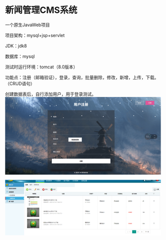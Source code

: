 # 新闻管理CMS系统
一个原生JavaWeb项目

项目架构：mysql+jsp+servlet

JDK：jdk8

数据库：mysql

测试时运行环境：tomcat（8.0版本）

功能点：注册（邮箱验证），登录，查询，批量删除，修改，新增，上传，下载。（CRUD语句）

创建数据表后，自行添加用户，用于登录测试。
![图片404](https://github.com/Snykta/GalaCMS/blob/master/WebContent/images/Snipaste_2019-05-20_11-19-43.png)

![图片404](https://github.com/Snykta/GalaCMS/blob/master/WebContent/images/ne_nwes.png)
